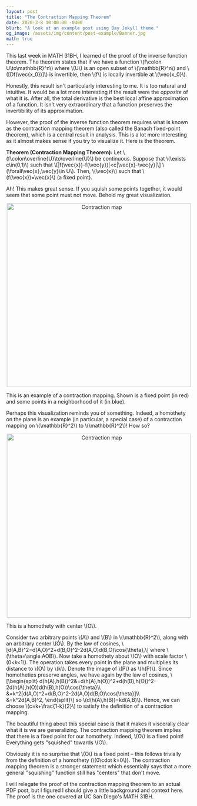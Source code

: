 ```yaml
---
layout: post
title: "The Contraction Mapping Theorem"
date: 2020-3-8 10:00:00 -0400
blurb: "A look at an example post using Bay Jekyll theme."
og_image: /assets/img/content/post-example/Banner.jpg
math: true
---
```

This last week in MATH 31BH, I learned of the proof of the inverse function theorem. The theorem states that if we have a function \\(f\colon U\to\mathbb{R}^n\\) where \\(U\\) is an open subset of \\(\mathbb{R}^n\\) and \\([Df(\vec{x_0})]\\) is invertible, then \\(f\\) is locally invertible at \\(\vec{x_0}\\).

Honestly, this result isn't particularly interesting to me. It is too natural and intuitive. It would be a lot more interesting if the result were the *opposite* of what it is. After all, the total derivative is the best local affine approximation of a function. It isn't very extraordinary that a function preserves the invertibility of its approximation.

However, the proof of the inverse function theorem requires what is known as the contraction mapping theorem (also called the Banach fixed-point theorem), which is a central result in analysis. This is a lot more interesting as it almost makes sense if you try to visualize it. Here is the theorem.

**Theorem (Contraction Mapping Theorem):** Let \\(f\colon\overline{U}\to\overline{U}\\) be continuous. Suppose that \\(\exists c\in(0,1)\\) such that
\\[|f(\vec{x})-f(\vec{y})|<c|\vec{x}-\vec{y}|\\]
\\(\forall\vec{x},\vec{y}\in U\\). Then, \\(\vec{x}\\) such that \\(f(\vec{x})=\vec{x}\\) (a fixed point).

Ah! This makes great sense. If you squish some points together, it would seem that some point must not move. Behold my great visualization.

<div style="text-align: center;">
<img src="/bay/myassets/images/2020-3-8-The-Contraction-Mapping-Theorem-images/ContractionMappingTheorem.png" alt="Contraction map" width="500px">
</div>

This is an example of a contraction mapping. Shown is a fixed point (in red) and some points in a neighborhood of it (in blue).

Perhaps this visualization reminds you of something. Indeed, a homothety on the plane is an example (in particular, a special case) of a contraction mapping on \\(\mathbb{R}^2\\) to \\(\mathbb{R}^2\\)! How so?

<div style="text-align: center;">
<img src="/bay/myassets/images/2020-3-8-The-Contraction-Mapping-Theorem-images/homothety.png" alt="Contraction map" width="500px">
</div>

This is a homothety with center \\(O\\).

Consider two arbitrary points \\(A\\) and \\(B\\) in \\(\mathbb{R}^2\\), along with an arbitrary center \\(O\\). By the law of cosines,
\\[d(A,B)^2=d(A,O)^2+d(B,O)^2-2d(A,O)d(B,O)\cos{\theta},\\]
where \\(\theta=\angle AOB\\). Now take a homothety about \\(O\\) with scale factor \\(0<k<1\\). The operation takes every point in the plane and multiplies its distance to \\(O\\) by \\(k\\). Denote the image of \\(P\\) as \\(h(P)\\). Since homotheties preserve angles, we have again by the law of cosines,
\\[\begin{split}
d(h(A),h(B))^2&=d(h(A),h(O))^2+d(h(B),h(O))^2-2d(h(A),h(O))d(h(B),h(O))\cos{\theta}\\\\\
&=k^2[d(A,O)^2+d(B,O)^2-2d(A,O)d(B,O)\cos{\theta}]\\\\\
&=k^2d(A,B)^2,
\end{split}\\]
​so \\(d(h(A),h(B))=kd(A,B)\\). Hence, we can choose \\(c=k+\frac{1-k}{2}\\) to satisfy the definition of a contraction mapping.

The beautiful thing about this special case is that it makes it viscerally clear what it is we are generalizing. The contraction mapping theorem implies that there is a fixed point for our homothety. Indeed, \\(O\\) is a fixed point! Everything gets "squished" towards \\(O\\).

Obviously it is no surprise that \\(O\\) is a fixed point – this follows trivially from the definition of a homothety (\\(0\cdot k=0\\)). The contraction mapping theorem is a stronger statement which essentially says that a more general "squishing" function still has "centers" that don't move.

I will relegate the proof of the contraction mapping theorem to an actual PDF post, but I figured I should give a little background and context here. The proof is the one covered at UC San Diego's MATH 31BH.